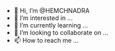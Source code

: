 - 👋 Hi, I’m @HEMCHNADRA
- 👀 I’m interested in ...
- 🌱 I’m currently learning ...
- 💞️ I’m looking to collaborate on ...
- 📫 How to reach me ...

<!---
HEMCHNADRA/HEMCHNADRA is a ✨ special ✨ repository because its `README.md` (this file) appears on your GitHub profile.
You can click the Preview link to take a look at your changes.
--->
